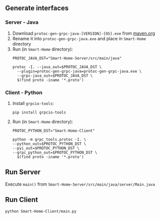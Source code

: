 ## Generate interfaces

### Server - Java
1. Download `protoc-gen-grpc-java-[VERSION]-[OS].exe` from [maven.org](https://repo1.maven.org/maven2/io/grpc/protoc-gen-grpc-java/1.62.2/)
2. Rename it into `protoc-gen-grpc-java.exe` and place in `Smart-Home` directory
3. Run (in `Smart-Home` directory):
    ```
    PROTOC_JAVA_DST="Smart-Home-Server/src/main/java"
    
    protoc -I. --java_out=$PROTOC_JAVA_DST \
      --plugin=protoc-gen-grpc-java=protoc-gen-grpc-java.exe \
      --grpc-java_out=$PROTOC_JAVA_DST \
      $(find proto -iname '*.proto')
    ```

### Client - Python
1. Install `grpcio-tools`:
   ```
   pip install grpcio-tools
   ```
2. Run (in `Smart-Home` directory):
   ```
   PROTOC_PYTHON_DST="Smart-Home-Client"
   
   python -m grpc_tools.protoc -I. \
   --python_out=$PROTOC_PYTHON_DST \
   --pyi_out=$PROTOC_PYTHON_DST \
   --grpc_python_out=$PROTOC_PYTHON_DST \
     $(find proto -iname '*.proto')
   ```
   
## Run Server
Execute `main()` from `Smart-Home-Server/src/main/java/server/Main.java`

## Run Client
   ```
   python Smart-Home-Client/main.py
   ```
